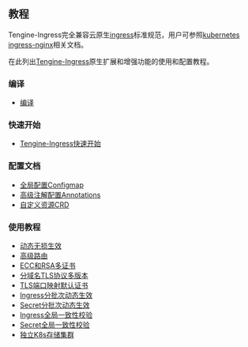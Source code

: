 ## 教程
Tengine-Ingress完全兼容云原生[ingress](https://kubernetes.io/docs/concepts/services-networking/ingress/)标准规范，用户可参照[kubernetes ingress-nginx](https://kubernetes.github.io/ingress-nginx/)相关文档。

在此列出[Tengine-Ingress](https://github.com/alibaba/tengine-ingress)原生扩展和增强功能的使用和配置教程。 

### 编译
*   [编译](document_cn/ingress_install_cn.html)

### 快速开始
*   [Tengine-Ingress快速开始](document_cn/ingress_quickstart_cn.html)

### 配置文档
*   [全局配置Configmap](document_cn/ingress_configmap_cn.html)
*   [高级注解配置Annotations](document_cn/ingress_annotations_cn.html)
*   [自定义资源CRD](document_cn/ingress_crd_cn.html)

### 使用教程
*   [动态无损生效](document_cn/ingress_hotreload_cn.html)
*   [高级路由](document_cn/ingress_routes_cn.html) 
*   [ECC和RSA多证书](document_cn/ingress_certs_cn.html)
*   [分域名TLS协议多版本](document_cn/ingress_tls_protocols_cn.html) 
*   [TLS端口映射默认证书](document_cn/ingress_tls_port_cert_cn.html) 
*   [Ingress分批次动态生效](document_cn/ingress_rollout_ingress_cn.html)
*   [Secret分批次动态生效](document_cn/ingress_rollout_secret_cn.html)
*   [Ingress全局一致性校验](document_cn/ingress_checksum_ingress_cn.html)
*   [Secret全局一致性校验](document_cn/ingress_checksum_secret_cn.html)
*   [独立K8s存储集群](document_cn/ingress_cluster_cn.html)
